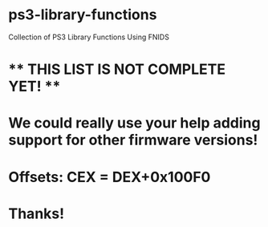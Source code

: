 # ps3-library-functions
Collection of PS3 Library Functions Using FNIDS


** THIS LIST IS NOT COMPLETE YET! **
===

We could really use your help adding support for other firmware versions!
===

Offsets: CEX = DEX+0x100F0
===

Thanks!
===
